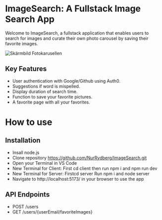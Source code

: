 # ImageSearch: A Fullstack Image Search App
Welcome to ImageSearch, a fullstack application that enables users to search for images and curate their own photo carousel by saving their favorite images.

![Skärmbild Fotokarusellen](https://github.com/NurRydberg/ImageSearch/assets/143751910/2fb56300-e38a-4529-b378-8c84dd514111)



## Key Features

- User authentication with Google/Github using Auth0.
- Suggestions if word is mispelled.
- Display duration of search time.
- Function to save your favorite pictures.
- A favorite page with all your favorites.

# How to use

## Installation

- Insall node.js
- Clone repository https://github.com/NurRydberg/ImageSearch.git
- Open your Terminal in VS Code
- New Terminal for Client: First cd client then run npm i and npm run dev
- New Terminal for Server: Firstcd server Run npm i and node server
- Navigate to http://localhost:5173/ in your browser to use the app


## API Endpoints

- POST /users
- GET /users/{userEmail/favoriteImages}